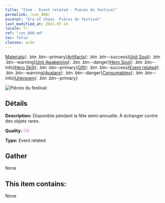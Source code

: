 ```yaml
---
title: "Item - Event related - Pièces du festival"
permalink: /con_808/
excerpt: "Era of Chaos  Pièces du festival"
last_modified_at: 2021-07-14
locale: fr
ref: "con_808.md"
toc: false
classes: wide
---
```

 [Materials](/ItemsFR/){: .btn .btn--primary}[Artifacts](/ItemsFR/Artifacts/){: .btn .btn--success}[Unit Soul](/ItemsFR/UnitSoul/){: .btn .btn--warning}[Unit Awakening](/ItemsFR/UnitAwakening/){: .btn .btn--danger}[Hero Soul](/ItemsFR/HeroSoul/){: .btn .btn--info}[Hero Skill](/ItemsFR/HeroSkill/){: .btn .btn--primary}[Gift](/ItemsFR/Gift/){: .btn .btn--success}[Event related](/ItemsFR/Events/){: .btn .btn--warning}[Avatars](/ItemsFR/Avatars/){: .btn .btn--danger}[Consumables](/ItemsFR/Consumables/){: .btn .btn--info}[Unknown](/ItemsFR/Unknown/){: .btn .btn--primary}

 ![Pièces du festival](/images/t/i_3066.png)

## Détails
 **Description:** Disponible pendant la fête semi-annuelle. À échanger contre des objets rares.

 **Quality:** <span style="color: #DA70D6">OK</span>

 **Type:** Event related

## Gather

  None

## This item contains:

  None

